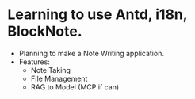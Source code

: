 # Learning to use Antd, i18n, BlockNote.
  - Planning to make a Note Writing application.
  - Features:
    - Note Taking
    - File Management
    - RAG to Model (MCP if can) 